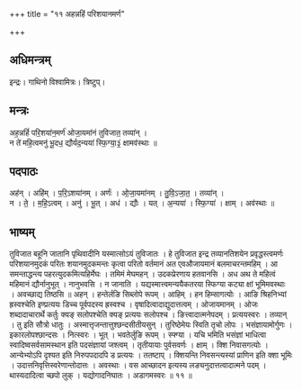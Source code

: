 +++
title = "११ अहन्नहिं परिशयानमर्ण"

+++
## अधिमन्त्रम्
इन्द्रः। गाथिनो विश्वामित्रः। त्रिष्टुप्।

## मन्त्रः
अह॒न्नहिं॑ परि॒शया॑न॒मर्ण॑ ओजा॒यमा॑नं तुविजात॒ तव्या॑न् ।  
न ते॑ महि॒त्वमनु॑ भू॒दध॒ द्यौर्यद॒न्यया॑ स्फि॒ग्या॒३॒॑ क्षामव॑स्थाः ॥

## पदपाठः
अह॑न् । अहि॑म् । प॒रि॒ऽशया॑नम् । अर्णः॑ । ओ॒जा॒यमा॑नम् । तु॒वि॒ऽजा॒त॒ । तव्या॑न् ।  
न । ते॒ । म॒हि॒ऽत्वम् । अनु॑ । भू॒त् । अध॑ । द्यौः । यत् । अ॒न्यया॑ । स्फि॒ग्या॑ । क्षाम् । अव॑स्थाः ॥

## भाष्यम्
तुविजात बहूनि जातानि पृथिवादीनि यस्मात्सोऽयं तुविजातः । हे तुविजात इन्द्र तव्यानतिशयेन प्रवृद्धस्त्वमर्णः परिशयानमुदकं परितः शयानमुदकमन्तः कृत्वा परितो वर्तमानं अत एवऔजायमानं बलमाचरन्तमहिम् । आ समन्ताद्धन्त्य पहरत्युदकमित्यहिर्मेघः । तमिमं मेघमहन् । उदकप्रेरणाय हतवानसि । अध अथ ते महित्वं महिमानं द्यौर्नानुभूत् । नानुभवसि । न जानाति । यद्यस्मात्त्वमन्ययैकतरया स्फिग्या कट्या क्षां भूमिमवस्थाः । अवच्छाद्य तिष्ठसि ॥ अहन् । हन्तेर्लङि सिब्लोपे रूपम् । आहिम् । हन हिम्सागत्योः । आङि श्रिहनिभ्यां ह्रस्वश्चेति इण्प्रत्ययः डिच्च पूर्वपदस्य ह्रस्वश्च । वृषादित्वादाद्युदात्तत्वम् । ओजायमानम् । ओजः शब्दादाचारार्थे कर्तुः क्यङ् सलोपश्चेति क्यङ् प्रत्ययः सलोपश्च । ङित्त्वादात्मनेपदम् । प्रत्ययस्वरः । तव्यान् । तु इति सौत्रो धातुः । अस्मात्तृजन्तात्तुश्छन्दसीतीयसुन् । तुरिष्ठेमेयः स्विति तृचो लोपः । भसंज्ञायामोर्गुणः । इकारलोपश्छान्दसः । नित्स्वरः । भूत् । भवतेर्लुङि रूपम् । स्फ्ग्या । यचि भमिति भसंज्ञां भाधित्वा स्वादिष्वसर्वसामस्थान इति पदसंज्ञायां जश्त्वम् । तृतीयायाः पुर्वसवर्णः । क्षाम् । क्शि निवासगत्योः । आन्येभ्योऽपि दृश्यत इति निरुपपदादपि ड प्रत्ययः । ततष्टाप् । क्शियन्ति निवसन्त्यस्यां प्राणिन इति क्शा भूमिः । उदात्तनिवृत्तिस्वरेणान्तोदात्तः । अवस्थाः । वस आच्छादन इत्यस्य लङ्यनुदात्तत्वादात्मने पदम् । थास्यदादित्वा च्छपो लुक् । यद्योगादनिघातः । अडागमस्वरः ॥ ११ ॥